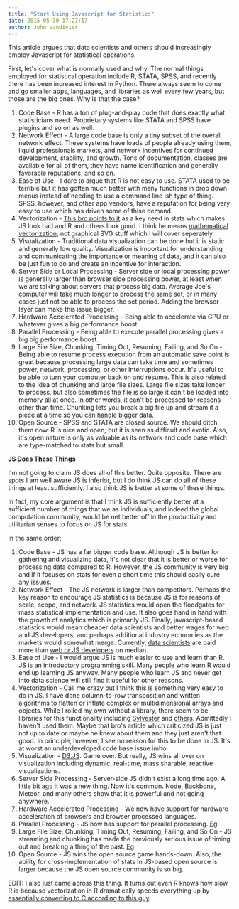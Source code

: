 ```yaml
---
title: "Start Using Javascript for Statistics"
date: 2015-05-30 17:27:17
author: John Vandivier
---
```




This article argues that data scientists and others should increasingly employ Javascript for statistical operations.

First, let's cover what is normally used and why. The normal things employed for statistical operation include R, STATA, SPSS, and recently there has been increased interest in Python. There always seem to come and go smaller apps, languages, and libraries as well every few years, but those are the big ones. Why is that the case?
<ol>
	<li>Code Base - R has a ton of plug-and-play code that does exactly what statisticians need. Proprietary systems like STATA and SPSS have plugins and so on as well.</li>
	<li>Network Effect - A large code base is only a tiny subset of the overall network effect. These systems have loads of people already using them, liquid professionals markets, and network incentives for continued development, stability, and growth. Tons of documentation, classes are available for all of them, they have name identification and generally favorable reputations, and so on.</li>
	<li>Ease of Use - I dare to argue that R is not easy to use. STATA used to be terrible but it has gotten much better with many functions in drop down menus instead of needing to use a command line ish type of thing. SPSS, however, and other app vendors, have a reputation for being very easy to use which has driven some of thise demand.</li>
	<li>Vectorization - <a href=\"http://www.statisticsblog.com/2013/02/statistical-computation-in-javascript-%E2%80%94-am-i-nuts/\">This bro points to it</a> as a key need in stats which makes JS look bad and R and others look good. I think he means <a href=\"http://en.wikipedia.org/wiki/Vectorization_(mathematics)\">mathematical vectorization</a>, not graphical SVG stuff which I will cover seperately.</li>
	<li>Visualization - Traditional data visualization can be done but it is static and generally low quality. Visualization is important for understanding and communicating the importance or meaning of data, and it can also be just fun to do and create an incentive for interaction.</li>
	<li>Server Side or Local Processing - Server side or local processing power is generally larger than browser side processing power, at least when we are talking about servers that process big data. Average Joe's computer will take much longer to process the same set, or in many cases just not be able to process the set period. Adding the browser layer can make this issue bigger.</li>
	<li>Hardware Accelerated Processing - Being able to accelerate via GPU or whatever gives a big performance boost.</li>
	<li>Parallel Processing - Being able to execute parallel processing gives a big big performance boost.</li>
	<li>Large File Size, Chunking, Timing Out, Resuming, Failing, and So On - Being able to resume process execution from an automatic save point is great because processing large data can take time and sometimes power, network, processing, or other interruptions occur. It's useful to be able to turn your computer back on and resume. This is also related to the idea of chunking and large file sizes. Large file sizes take longer to process, but also sometimes the file is so large it can't be loaded into memory all at once. In other words, it can't be processed for reasons other than time. Chunking lets you break a big file up and stream it a piece at a time so you can handle bigger data.</li>
	<li>Open Source - SPSS and STATA are closed source. We should ditch them now. R is nice and open, but it is seen as difficult and exotic. Also, it's open nature is only as valuable as its network and code base which are type-matched to stats but small.</li>
</ol>
<p style=\"text-align: center;\"><strong>JS Does These Things</strong></p>
I'm not going to claim JS does all of this better. Quite opposite. There are spots I am well aware JS is inferior, but I do think JS can do all of these things at least sufficiently. I also think JS is better at some of these things.

In fact, my core argument is that I think JS is sufficiently better at a sufficient number of things that we as individuals, and indeed the global computation community, would be net better off in the productivity and utilitarian senses to focus on JS for stats.

In the same order:
<ol>
	<li>Code Base - JS has a far bigger code base. Although JS is better for gathering and visualizing data, it's not clear that it is better or worse for processing data compared to R. However, the JS community is very big and if it focuses on stats for even a short time this should easily cure any issues.</li>
	<li>Network Effect - The JS network is larger than competitors. Perhaps the key reason to encourage JS statistics is because JS is for reasons of scale, scope, and network. JS statistics would open the floodgates for mass statistical implementation and use. It also goes hand in hand with the growth of analytics which is primarily JS. Finally, javascript-based statistics would mean cheaper data scientists and better wages for web and JS developers, and perhaps additional industry economies as the markets would somewhat merge. Currently, <a href=\"http://www.payscale.com/research/US/Job=Data_Scientist,_IT/Salary\">data scientists</a> are paid more than <a href=\"http://www.payscale.com/research/US/Skill=JavaScript/Salary\">web or JS developers</a> on median.</li>
	<li>Ease of Use - I would argue JS is much easier to use and learn than R. JS is an introductory programming skill. Many people who learn R would end up learning JS anyway. Many people who learn JS and never get into data science will still find it useful for other reasons.</li>
	<li>Vectorization - Call me crazy but I think this is something very easy to do in JS. I have done column-to-row transposition and written algorithms to flatten or inflate complex or multidimensional arrays and objects. While I rolled my own without a library, there seem to be libraries for this functionality including <a href=\"http://sylvester.jcoglan.com/\">Sylvester</a> and <a href=\"https://www.google.com/search?q=vectorization+library&amp;ie=utf-8&amp;oe=utf-8#q=javascript+vectorization+library\">others</a>. Admittedly I haven't used them. Maybe that bro's article which criticized JS is just not up to date or maybe he knew about them and they just aren't that good. In principle, however, I see no reason for this to be done in JS. It's at worst an underdeveloped code base issue imho.</li>
	<li>Visualization - <a href=\"http://d3js.org/\">D3.JS</a>. Game over. But really, JS wins all over on visualization including dynamic, real-time, mass sharable, reactive visualizations.</li>
	<li>Server Side Processing - Server-side JS didn't exist a long time ago. A little bit ago it was a new thing. Now it's common. Node, Backbone, Meteor, and many others show that it is powerful and not going anywhere.</li>
	<li>Hardware Accelerated Processing - We now have support for hardware acceleration of browsers and browser processed languages.</li>
	<li>Parallel Processing - JS now has support for parallel processing. <a href=\"http://adambom.github.io/parallel.js/\">Eg</a>.</li>
	<li>Large File Size, Chunking, Timing Out, Resuming, Failing, and So On - JS streaming and chunking has made the previously serious issue of timing out and breaking a thing of the past. <a href=\"http://www.resumablejs.com/\">Eg</a>.</li>
	<li>Open Source - JS wins the open source game hands-down. Also, the ability for cross-implementation of stats in JS-based open source is larger because the JS open source community is so big.</li>
</ol>
EDIT: I also just came across this thing. It turns out even R knows how slow R is because vectorization in R dramatically speeds everything up by <a href=\"http://www.johnmyleswhite.com/notebook/2013/01/24/writing-better-statistical-programs-in-r/\">essentially converting to C according to this guy</a>.